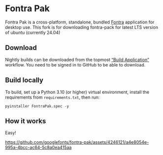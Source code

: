 # Fontra Pak

Fontra Pak is a cross-platform, standalone, bundled [Fontra](https://github.com/googlefonts/fontra) application for desktop use.
This fork is for downloading fontra-pack for latest LTS version of ubuntu (currently 24.04)
## Download

Nightly builds can be downloaded from the topmost [“Build Application”](https://github.com/googlefonts/fontra-pak/actions) workflow. You need to be signed in to GitHub to be able to download.

## Build locally

To build, set up a Python 3.10 (or higher) virtual environment, install the requirements from `requirements.txt`, then run:

    pyinstaller FontraPak.spec -y

## How it works

Easy!

https://github.com/googlefonts/fontra-pak/assets/4246121/a4e8054e-995a-4bcc-ac64-5c8a0ea415aa
